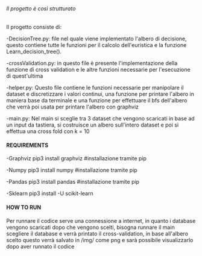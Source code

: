 ###### Il progetto è così strutturato ######

Il progetto consiste di:

-DecisionTree.py: file nel quale viene implementato l'albero di decisione, questo contiene tutte le funzioni per il calcolo dell'euristica e la funzione Learn_decision_tree().

-crossValidation.py: in questo file è presente l'implementazione della funzione di cross validation e le altre funzioni necessarie per l'esecuzione di quest'ultima

-helper.py: Questo file contiene le funzioni necessarie per manipolare il dataset e discretizzare i valori continui, una funzione per printare l'albero in maniera base da terminale e una funzione per effettuare il bfs dell'albero che verrà poi usata per printare l'albero con graphviz

-main.py: Nel main si sceglie tra 3 dataset che vengono scaricati in base ad un input da tastiera, si costruisce un albero sull'intero dataset e poi si effettua una cross fold con k = 10

#### REQUIREMENTS ####

-Graphviz
pip3 install graphviz #installazione tramite pip

-Numpy
pip3 install numpy  #installazione tramite pip

-Pandas
pip3 install pandas #installazione tramite pip

-Sklearn
pip3 install -U scikit-learn


#### HOW TO RUN ####
Per runnare il codice serve una connessione a internet, in quanto i database vengono scaricati dopo che vengono scelti, bisogna runnare il main scegliere il database e verrà printato il cross-validation, in base all'albero scelto questo verrà salvato in /img/ come png e sarà possibile visualizzarlo dopo aver runnato il codice


